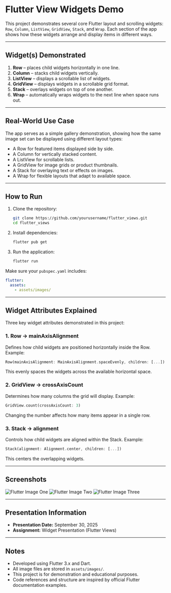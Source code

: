 # Flutter View Widgets Demo

This project demonstrates several core Flutter layout and scrolling widgets: `Row`, `Column`, `ListView`, `GridView`, `Stack`, and `Wrap`.
Each section of the app shows how these widgets arrange and display items in different ways.

---

## Widget(s) Demonstrated

1. **Row** – places child widgets horizontally in one line.
2. **Column** – stacks child widgets vertically.
3. **ListView** – displays a scrollable list of widgets.
4. **GridView** – displays widgets in a scrollable grid format.
5. **Stack** – overlays widgets on top of one another.
6. **Wrap** – automatically wraps widgets to the next line when space runs out.

---

## Real-World Use Case

The app serves as a simple gallery demonstration, showing how the same image set can be displayed using different layout types:

* A Row for featured items displayed side by side.
* A Column for vertically stacked content.
* A ListView for scrollable lists.
* A GridView for image grids or product thumbnails.
* A Stack for overlaying text or effects on images.
* A Wrap for flexible layouts that adapt to available space.

---

## How to Run

1. Clone the repository:

   ```bash
   git clone https://github.com/yourusername/flutter_views.git
   cd flutter_views
   ```

2. Install dependencies:

   ```bash
   flutter pub get
   ```

3. Run the application:

   ```bash
   flutter run
   ```

Make sure your `pubspec.yaml` includes:

```yaml
flutter:
  assets:
    - assets/images/
```

---

## Widget Attributes Explained

Three key widget attributes demonstrated in this project:

### 1. Row → mainAxisAlignment

Defines how child widgets are positioned horizontally inside the Row.
Example:

```dart
Row(mainAxisAlignment: MainAxisAlignment.spaceEvenly, children: [...])
```

This evenly spaces the widgets across the available horizontal space.

### 2. GridView → crossAxisCount

Determines how many columns the grid will display.
Example:

```dart
GridView.count(crossAxisCount: 3)
```

Changing the number affects how many items appear in a single row.

### 3. Stack → alignment

Controls how child widgets are aligned within the Stack.
Example:

```dart
Stack(alignment: Alignment.center, children: [...])
```

This centers the overlapping widgets.

---

## Screenshots
![Flutter Image One](assets/images/Flutter%20views%20%20One.png)
![Flutter Image Two](assets/images/Flutter%20Views%20Two.png)
![Flutter Image Three](assets/images/Flutter%20Views%20Three.png)


---

## Presentation Information

* **Presentation Date:** September 30, 2025
* **Assignment:** Widget Presentation (Flutter Views)

---

## Notes

* Developed using Flutter 3.x and Dart.
* All image files are stored in `assets/images/`.
* This project is for demonstration and educational purposes.
* Code references and structure are inspired by official Flutter documentation examples.
